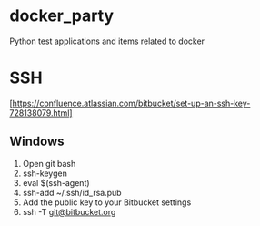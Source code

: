 # docker_party
Python test applications and items related to docker


# SSH
[https://confluence.atlassian.com/bitbucket/set-up-an-ssh-key-728138079.html]
## Windows
1. Open git bash
2. ssh-keygen
3. eval $(ssh-agent)
4. ssh-add ~/.ssh/id_rsa.pub
5. Add the public key to your Bitbucket settings
6. ssh -T git@bitbucket.org
